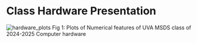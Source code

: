 # Class Hardware Presentation
![hardware_plots](https://github.com/lukeschneider7/MSDS-Orientation/assets/100543430/3ec4f4ab-b462-4f4e-a817-154d43476fa3)
Fig 1: Plots of Numerical features of UVA MSDS class of 2024-2025 Computer hardware

